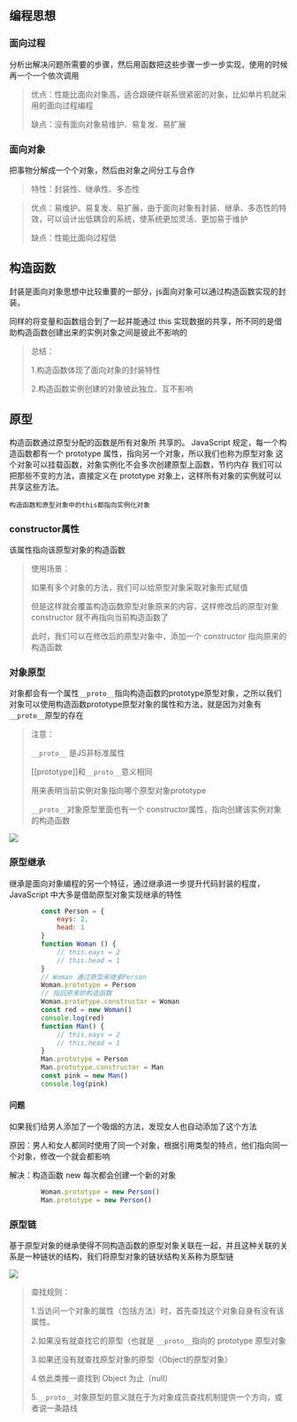 ## 编程思想

### 面向过程

分析出解决问题所需要的步骤，然后用函数把这些步骤一步一步实现，使用的时候再一个一个依次调用

>优点：性能比面向对象高，适合跟硬件联系很紧密的对象，比如单片机就采用的面向过程编程
>
>缺点：没有面向对象易维护、易复发、易扩展

### 面向对象

把事物分解成一个个对象，然后由对象之间分工与合作

>特性：封装性、继承性、多态性

>优点：易维护。易复发、易扩展，由于面向对象有封装、继承、多态性的特效，可以设计出低耦合的系统，使系统更加灵活、更加易于维护
>
>缺点：性能比面向过程低

## 构造函数

封装是面向对象思想中比较重要的一部分，js面向对象可以通过构造函数实现的封装。

同样的将变量和函数组合到了一起并能通过 this 实现数据的共享，所不同的是借助构造函数创建出来的实例对象之间是彼此不影响的

>总结：
>
>1.构造函数体现了面向对象的封装特性
>
>2.构造函数实例创建的对象彼此独立、互不影响

## 原型

构造函数通过原型分配的函数是所有对象所 共享的。
JavaScript 规定，每一个构造函数都有一个 prototype 属性，指向另一个对象，所以我们也称为原型对象
这个对象可以挂载函数，对象实例化不会多次创建原型上函数，节约内存
我们可以把那些不变的方法，直接定义在 prototype 对象上，这样所有对象的实例就可以共享这些方法。

`构造函数和原型对象中的this都指向实例化对象`

### constructor属性

该属性指向该原型对象的构造函数

>使用场景：
>
>如果有多个对象的方法，我们可以给原型对象采取对象形式赋值
>
>但是这样就会覆盖构造函数原型对象原来的内容，这样修改后的原型对象 constructor 就不再指向当前构造函数了
>
>此时，我们可以在修改后的原型对象中，添加一个 constructor 指向原来的构造函数

### 对象原型

对象都会有一个属性`__proto__`指向构造函数的prototype原型对象，之所以我们对象可以使用构造函数prototype原型对象的属性和方法，就是因为对象有`__proto__`原型的存在

>注意：
>
>`__proto__` 是JS非标准属性
>
>[[prototype]]和`__proto__`意义相同
>
>用来表明当前实例对象指向哪个原型对象prototype
>
>`__proto__`对象原型里面也有一个 constructor属性，指向创建该实例对象的构造函数

![](https://gcore.jsdelivr.net/gh/DouYingc/blogimage/img/202207191002805.jpg)

### 原型继承

继承是面向对象编程的另一个特征，通过继承进一步提升代码封装的程度，JavaScript 中大多是借助原型对象实现继承的特性

```javascript
        const Person = {
            eays: 2,
            head: 1
        }
        function Woman () {
            // this.eays = 2
            // this.head = 1
        }
        // Woman 通过原型来继承Person
        Woman.prototype = Person
        // 指回原来的构造函数
        Woman.prototype.constructor = Woman
        const red = new Woman()
        console.log(red)
        function Man() {
            // this.eays = 2
            // this.head = 1
        }
        Man.prototype = Person
        Man.prototype.constructor = Man
        const pink = new Man()
        console.log(pink)
```

#### 问题

如果我们给男人添加了一个吸烟的方法，发现女人也自动添加了这个方法

原因：男人和女人都同时使用了同一个对象，根据引用类型的特点，他们指向同一个对象，修改一个就会都影响

解决：构造函数	new 每次都会创建一个新的对象

```javascript
        Woman.prototype = new Person()
        Man.prototype = new Person()
```

### 原型链

基于原型对象的继承使得不同构造函数的原型对象关联在一起，并且这种关联的关系是一种链状的结构，我们将原型对象的链状结构关系称为原型链

![](https://gcore.jsdelivr.net/gh/DouYingc/blogimage/img/202207191315750.png)

>查找规则：
>
>1.当访问一个对象的属性（包括方法）时，首先查找这个对象自身有没有该属性。
>
>2.如果没有就查找它的原型（也就是 `__proto__`指向的 prototype 原型对象
>
>3.如果还没有就查找原型对象的原型（Object的原型对象）
>
>4.依此类推一直找到 Object 为止（null）
>
>5.`__proto__`对象原型的意义就在于为对象成员查找机制提供一个方向，或者说一条路线

